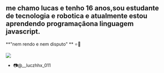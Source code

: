 ## me chamo **lucas** e tenho 16 anos,sou estudante de tecnologia e robotica e atualmente estou aprendendo programaçãona linguagem javascript.

**"nem rendo e nem disputo" ** ⭐👑



![](https://media1.tenor.com/m/CfQ8v2yDlXAAAAAC/joker-ha.gif)

- 📷@__luczhhx_011
  
